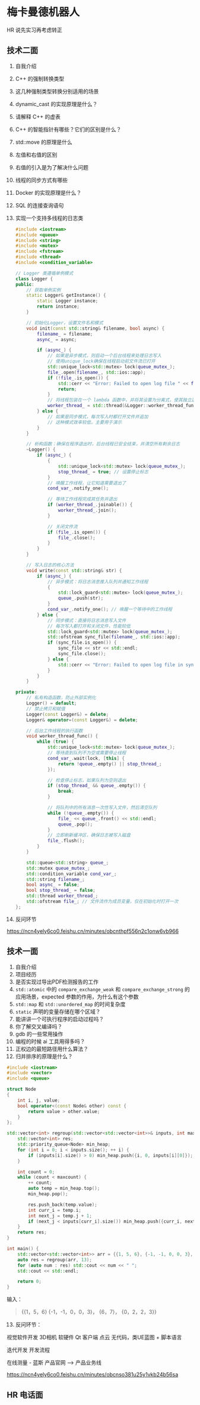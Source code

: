 # 梅卡曼德机器人

HR 说先实习再考虑转正



## 技术二面

1.   自我介绍

2.   C++ 的强制转换类型

3.   这几种强制类型转换分别适用的场景

4.   dynamic_cast 的实现原理是什么？

5.   请解释 C++ 的虚表

6.   C++ 的智能指针有哪些？它们的区别是什么？

7.   std::move 的原理是什么

8.   左值和右值的区别

9.   右值的引入是为了解决什么问题

10.   线程的同步方式有哪些

11.   Docker 的实现原理是什么？

12.   SQL 的连接查询语句

13.   实现一个支持多线程的日志类
      ```cpp
      #include <iostream>
      #include <queue>
      #include <string>
      #include <mutex>
      #include <fstream>
      #include <thread>
      #include <condition_variable>
      
      // Logger 类遵循单例模式
      class Logger {
      public:
          // 获取单例实例
          static Logger& getInstance() {
              static Logger instance;
              return instance;
          }
      
          // 初始化Logger，设置文件名和模式
          void init(const std::string& filename, bool async) {
              filename_ = filename;
              async_ = async;
      
              if (async_) {
                  // 如果是异步模式，则启动一个后台线程来处理日志写入
                  // 使用unique_lock确保在线程启动前文件流已打开
                  std::unique_lock<std::mutex> lock(queue_mutex_);
                  file_.open(filename_, std::ios::app);
                  if (!file_.is_open()) {
                      std::cerr << "Error: Failed to open log file " << filename_ << std::endl;
                      return;
                  }
                  // 将线程包装在一个 lambda 函数中，并将其设置为分离式，使其独立运行
                  worker_thread_ = std::thread(&Logger::worker_thread_func, this);
              } else {
                  // 如果是同步模式，每次写入时都打开文件并追加
                  // 这种模式效率较低，主要用于演示
              }
          }
      
          // 析构函数：确保在程序退出时，后台线程已安全结束，并清空所有剩余日志
          ~Logger() {
              if (async_) {
                  {
                      std::unique_lock<std::mutex> lock(queue_mutex_);
                      stop_thread_ = true; // 设置停止标志
                  }
                  // 唤醒工作线程，让它知道需要退出了
                  cond_var_.notify_one();
      
                  // 等待工作线程完成其任务并退出
                  if (worker_thread_.joinable()) {
                      worker_thread_.join();
                  }
      
                  // 关闭文件流
                  if (file_.is_open()) {
                      file_.close();
                  }
              }
          }
      
          // 写入日志的核心方法
          void write(const std::string& str) {
              if (async_) {
                  // 异步模式：将日志消息推入队列并通知工作线程
                  {
                      std::lock_guard<std::mutex> lock(queue_mutex_);
                      queue_.push(str);
                  }
                  cond_var_.notify_one(); // 唤醒一个等待中的工作线程
              } else {
                  // 同步模式：直接将日志消息写入文件
                  // 每次写入都打开和关闭文件，性能较低
                  std::lock_guard<std::mutex> lock(queue_mutex_);
                  std::ofstream sync_file(filename_, std::ios::app);
                  if (sync_file.is_open()) {
                      sync_file << str << std::endl;
                      sync_file.close();
                  } else {
                      std::cerr << "Error: Failed to open log file in sync mode." << std::endl;
                  }
              }
          }
      
      private:
          // 私有构造函数，防止外部实例化
          Logger() = default;
          // 禁止拷贝和赋值
          Logger(const Logger&) = delete;
          Logger& operator=(const Logger&) = delete;
      
          // 后台工作线程的执行函数
          void worker_thread_func() {
              while (true) {
                  std::unique_lock<std::mutex> lock(queue_mutex_);
                  // 等待直到队列不为空或需要停止线程
                  cond_var_.wait(lock, [this] {
                      return !queue_.empty() || stop_thread_;
                  });
      
                  // 检查停止标志，如果队列为空则退出
                  if (stop_thread_ && queue_.empty()) {
                      break;
                  }
      
                  // 将队列中的所有消息一次性写入文件，然后清空队列
                  while (!queue_.empty()) {
                      file_ << queue_.front() << std::endl;
                      queue_.pop();
                  }
                  // 立即刷新缓冲区，确保日志被写入磁盘
                  file_.flush();
              }
          }
      
          std::queue<std::string> queue_;
          std::mutex queue_mutex_;
          std::condition_variable cond_var_;
          std::string filename_;
          bool async_ = false;
          bool stop_thread_ = false;
          std::thread worker_thread_;
          std::ofstream file_; // 文件流作为成员变量，仅在初始化时打开一次
      };
      ```

14.   反问环节

https://ncn4yely6co0.feishu.cn/minutes/obcnthpf556n2c1onw6vb966



## 技术一面

1.   自我介绍
2.   项目经历
3.   是否实现过导出PDF检测报告的工作
4.   `std::atomic` 中的 `compare_exchange_weak` 和 `compare_exchange_strong` 的应用场景，expected 参数的作用，为什么有这个参数
5.   `std::map` 和 `std::unordered_map` 的时间复杂度
6.   `static` 声明的变量存储在哪个区域？
7.   能讲讲一个可执行程序的启动过程吗？
8.   你了解交叉编译吗？
9.   gdb 的一些常用操作
10.   编程的时候 ai 工具用得多吗？
11.   正权边的最短路径用什么算法？
12.   归并排序的原理是什么？

```cpp
#include <iostream>
#include <vector>
#include <queue>

struct Node
{
    int i, j, value;
    bool operator<(const Node& other) const {
        return value > other.value;
    }
};

std::vector<int> regroup(std::vector<std::vector<int>>& inputs, int maxcount) {
    std::vector<int> res;
    std::priority_queue<Node> min_heap;
    for (int i = 0; i < inputs.size(); ++ i) {
        if (inputs[i].size() > 0) min_heap.push({i, 0, inputs[i][0]});
    }

    int count = 0;
    while (count < maxcount) {
        ++ count;
        auto temp = min_heap.top();
        min_heap.pop();

        res.push_back(temp.value);
        int curr_i = temp.i;
        int next_j = temp.j + 1;
        if (next_j < inputs[curr_i].size()) min_heap.push({curr_i, next_j, inputs[curr_i][next_j]});
    }
    return res;
}

int main() {
    std::vector<std::vector<int>> arr = {{1, 5, 6}, {-1, -1, 0, 0, 3}, {6, 7}, {0, 2, 2, 3}};
    auto res = regroup(arr, 13);
    for (auto num : res) std::cout << num << " ";
    std::cout << std::endl;

    return 0;
}
```

输入：

>   {{1，5，6}
>   {-1，-1，0，0，3}，
>   {6，7}，
>   {0，2，2，3}}



13.   反问环节：

视觉软件开发
3D相机 软硬件
Qt 客户端
点云
无代码，类UE蓝图 + 脚本语言

迭代开发
开发流程

在线测量 - 蓝斯
产品官网 --> 产品业务线



https://ncn4yely6co0.feishu.cn/minutes/obcnso381u25y1vkb24b56sa



## HR 电话面



